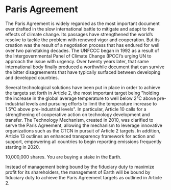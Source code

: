 # Paris Agreement
The Paris Agreement is widely regarded as the most important document ever drafted in the slow international battle to mitigate and adapt to the effects of climate change. Its passages have strengthened the world’s resolve to tackle the problem with renewed vigor and cooperation. But its creation was the result of a negotiation process that has endured for well over two painstaking decades. The UNFCCC began in 1992 as a result of the Intergovernmental Panel of Climate Change (IPCC)’s urging UN to approach the issue with urgency. Over twenty years later, that same international body finally produced a worthwhile document that can survive the bitter disagreements that have typically surfaced between developing and developed countries.

Several technological solutions have been put in place in order to achieve the targets set forth in Article 2, the most important target being "holding the increase in the global average temperature to well below 2°C above pre-industrial levels and pursuing efforts to limit the temperature increase to 1.5°C above pre-industrial levels". In particular, Article 10 calls for a strengthening of cooperative action on technology development and transfer. The Technology Mechanism, created in 2010, was clarified to serve the Paris Agreement, allowing the mechanism to leverage innovative organizations such as the CTCN in pursuit of Article 2 targets. In addition, Article 13 outlines an enhanced transparency framework for action and support, empowering all countries to begin reporting emissions frequently starting in 2020.

10,000,000 shares. You are buying a stake in the Earth.

Instead of management being bound by the fiduciary duty to maximize profit for its shareholders, the management of Earth will be bound by fiduciary duty to achieve the Paris Agreement targets as outlined in Article 2. 

